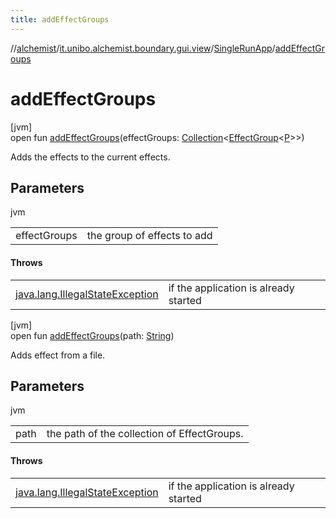 ```yaml
---
title: addEffectGroups
---
```

//[alchemist](../../../index.html)/[it.unibo.alchemist.boundary.gui.view](../index.html)/[SingleRunApp](index.html)/[addEffectGroups](add-effect-groups.html)



# addEffectGroups



[jvm]\
open fun [addEffectGroups](add-effect-groups.html)(effectGroups: [Collection](https://docs.oracle.com/javase/8/docs/api/java/util/Collection.html)<[EffectGroup](../../it.unibo.alchemist.boundary.gui.effects/-effect-group/index.html)<[P](../../it.unibo.alchemist.boundary.interfaces/-draw-command/index.html)>>)



Adds the effects to the current effects.



## Parameters


jvm

| | |
|---|---|
| effectGroups | the group of effects to add |



#### Throws


| | |
|---|---|
| [java.lang.IllegalStateException](https://docs.oracle.com/javase/8/docs/api/java/lang/IllegalStateException.html) | if the application is already started |




[jvm]\
open fun [addEffectGroups](add-effect-groups.html)(path: [String](https://docs.oracle.com/javase/8/docs/api/java/lang/String.html))



Adds effect from a file.



## Parameters


jvm

| | |
|---|---|
| path | the path of the collection of EffectGroups. |



#### Throws


| | |
|---|---|
| [java.lang.IllegalStateException](https://docs.oracle.com/javase/8/docs/api/java/lang/IllegalStateException.html) | if the application is already started |



